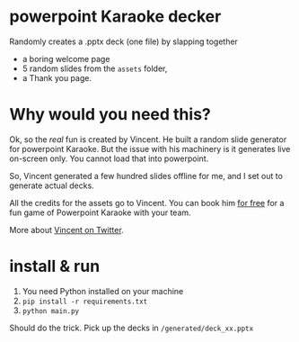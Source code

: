 # powerpoint Karaoke decker
Randomly creates a .pptx deck (one file) by slapping together
* a boring welcome page
* 5 random slides from the `assets` folder,
* a Thank you page.

# Why would you need this?
Ok, so the _real_ fun is created by Vincent. He built a random
slide generator for powerpoint Karaoke. But the
issue with his machinery is it generates
live on-screen only. You cannot load that into powerpoint.

So, Vincent generated a few hundred slides offline
for me, and I set out to generate actual decks.

All the credits for the assets go to Vincent.
You can book him [for free](https://twitter.com/VinWijNL/status/1351850714226708480) for a fun game of Powerpoint Karaoke with your team.

More about [Vincent on Twitter](https://twitter.com/vinwijnl).

# install & run
1. You need Python installed on your machine
1. `pip install -r requirements.txt`
1. `python main.py`

Should do the trick. Pick up the decks in
`/generated/deck_xx.pptx`
